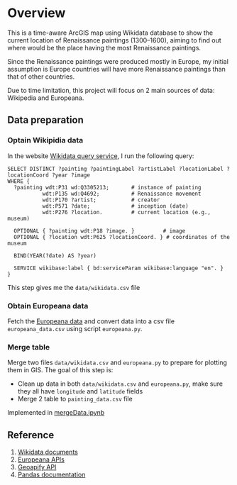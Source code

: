 # Overview
This is a time-aware ArcGIS map using Wikidata database to show the current location of Renaissance paintings (1300–1600), aiming to find out where would be the place having the most Renaissance paintings.

Since the Renaissance paintings were produced mostly in Europe, my initial assumption is Europe countries will have more Renaissance paintings than that of other countries. 

Due to time limitation, this project will focus on 2 main sources of data: Wikipedia and Europeana. 

## Data preparation

### Optain Wikipidia data

In the website [Wikidata query service](https://query.wikidata.org/), I run the following query:

```sqarql
SELECT DISTINCT ?painting ?paintingLabel ?artistLabel ?locationLabel ?locationCoord ?year ?image
WHERE {
  ?painting wdt:P31 wd:Q3305213;       # instance of painting
           wdt:P135 wd:Q4692;          # Renaissance movement
           wdt:P170 ?artist;           # creator
           wdt:P571 ?date;             # inception (date)
           wdt:P276 ?location.         # current location (e.g., museum)

  OPTIONAL { ?painting wdt:P18 ?image. }         # image
  OPTIONAL { ?location wdt:P625 ?locationCoord. } # coordinates of the museum

  BIND(YEAR(?date) AS ?year)

  SERVICE wikibase:label { bd:serviceParam wikibase:language "en". }
}
```

This step gives me the `data/wikidata.csv` file

### Obtain Europeana data

Fetch the [Europeana data](https://apis.europeana.eu/en) and convert data into a csv file `europeana_data.csv` using script `europeana.py`.

### Merge table

Merge two files `data/wikidata.csv` and `europeana.py` to prepare for plotting them in GIS. The goal of this step is:
- Clean up data in both `data/wikidata.csv` and `europeana.py`, make sure they all have `longitude` and `latitude` fields
- Merge 2 table to `painting_data.csv` file

Implemented in [mergeData.ipynb](./mergeData.ipynb)


## Reference
1. [Wikidata documents](https://www.wikidata.org/wiki/Wikidata:SPARQL_query_service/Wikidata_Query_Help)
2. [Europeana APIs](https://apis.europeana.eu/en)
4. [Geoapify API](https://www.geoapify.com/get-started-with-maps-api/)
5. [Pandas documentation](https://pandas.pydata.org/docs/reference/index.html)


